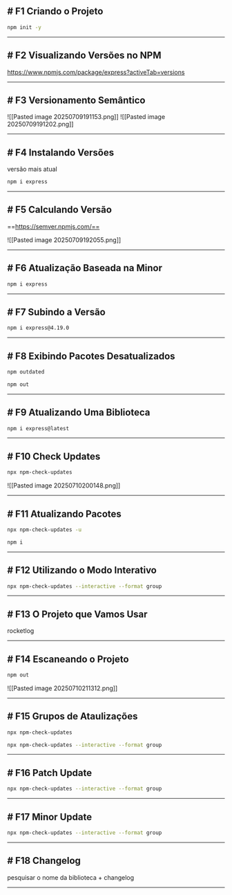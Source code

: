 ## # F1 Criando o Projeto

```bash
npm init -y
```

---

## # F2 Visualizando Versões no NPM

https://www.npmjs.com/package/express?activeTab=versions

---

## # F3 Versionamento Semântico

![[Pasted image 20250709191153.png]]
![[Pasted image 20250709191202.png]]

---

## # F4 Instalando Versões

versão mais atual
```bash
npm i express
```

---

## # F5 Calculando Versão

==https://semver.npmjs.com/==

![[Pasted image 20250709192055.png]]

---


## # F6 Atualização Baseada na Minor

```bash
npm i express
```

---

## # F7 Subindo a Versão

```bash
npm i express@4.19.0
```

---

## # F8 Exibindo Pacotes Desatualizados

```bash
npm outdated 
```

```bash
npm out
```

---

## # F9 Atualizando Uma Biblioteca

```bash
npm i express@latest
```

---

## # F10 Check Updates

```bash
npx npm-check-updates
```

![[Pasted image 20250710200148.png]]

---

## # F11 Atualizando Pacotes

```bash
npx npm-check-updates -u
```

```bash
npm i
```

---

## # F12 Utilizando o Modo Interativo

```bash
npx npm-check-updates --interactive --format group
```

---

## # F13 O Projeto que Vamos Usar

rocketlog

---

## # F14 Escaneando o Projeto

```bash
npm out
```
![[Pasted image 20250710211312.png]]

---

## # F15 Grupos de Ataulizações

```bash
npx npm-check-updates
```

```bash
npx npm-check-updates --interactive --format group
```

---

## # F16 Patch Update

```bash
npx npm-check-updates --interactive --format group
```

---

## # F17 Minor Update

```bash
npx npm-check-updates --interactive --format group
```

---

## # F18 Changelog

pesquisar o nome da biblioteca + changelog

---


